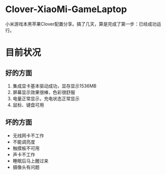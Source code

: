 # Clover-XiaoMi-GameLaptop

小米游戏本黑苹果Clover配置分享。搞了几天，算是完成了第一步：已经成功运行。

# 目前状况

## 好的方面

1. 集成显卡基本驱动成功，显存显示1536MB
2. 屏幕显示效果很棒，色彩很舒服
3. 电量正常显示，充电状态正常显示
4. 鼠标、键盘可用

## 坏的方面

- 无线网卡不工作
- 不能调亮度
- 触摸板不可用
- 声卡不工作
- 睡眠后马上醒过来
- 摄像头有问题
